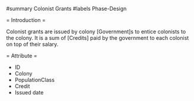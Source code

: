 #summary Colonist Grants
#labels Phase-Design

= Introduction =

Colonist grants are issued by colony [Government]s to entice colonists to the colony.  It is a sum of [Credits] paid by the government to each colonist on top of their salary.

= Attribute =
  * ID
  * Colony
  * PopulationClass
  * Credit
  * Issued date


 
 
 